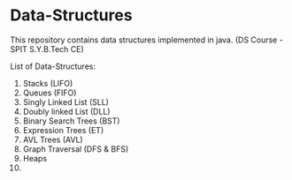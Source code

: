 # Data-Structures
This repository contains data structures implemented in java. (DS Course - SPIT S.Y.B.Tech CE)

List of Data-Structures:
1. Stacks (LIFO)
2. Queues (FIFO)
3. Singly Linked List (SLL)  
4. Doubly linked List (DLL)  
5. Binary Search Trees (BST)  
6. Expression Trees (ET)  
7. AVL Trees (AVL)   
8. Graph Traversal (DFS & BFS)  
9. Heaps  
10. 
